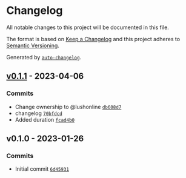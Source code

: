 # Changelog

All notable changes to this project will be documented in this file.

The format is based on [Keep a Changelog](https://keepachangelog.com/en/1.0.0/)
and this project adheres to [Semantic Versioning](https://semver.org/spec/v2.0.0.html).

Generated by [`auto-changelog`](https://github.com/CookPete/auto-changelog).

## [v0.1.1](https://github.com/lushonline/scorm-pdf-viewer/compare/v0.1.0...v0.1.1) - 2023-04-06

### Commits

- Change ownership to @lushonline [`db608d7`](https://github.com/lushonline/scorm-pdf-viewer/commit/db608d7e4d253f11020ddfdaddc1f39432300a0a)
- changelog [`70bfdcd`](https://github.com/lushonline/scorm-pdf-viewer/commit/70bfdcdcd563b59e16ef56e7e7ae1473ce79aa87)
- Added duration [`fcad4b0`](https://github.com/lushonline/scorm-pdf-viewer/commit/fcad4b02cec898c407a95bbd8a0751478988eb18)

## v0.1.0 - 2023-01-26

### Commits

- Initial commit [`6d45931`](https://github.com/lushonline/scorm-pdf-viewer/commit/6d4593199ca8f5b05b8386cd0f699d0cf93fd5ed)
